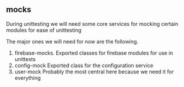 ## mocks

During unittesting we will need some core services for mocking certain modules for ease of unittesting

The major ones we will need for now are the following.

1. firebase-mocks. Exported classes for firebase modules for use in unittests
2. config-mock   Exported class for the configuration service
3. user-mock Probably the most central here because we need it for everything